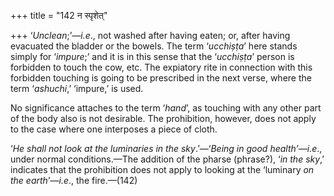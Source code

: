 +++
title = "142 न स्पृशेत्"

+++
‘*Unclean*;’—*i.e*., not washed after having eaten; or, after having
evacuated the bladder or the bowels. The term ‘*ucchiṣṭa*’ here stands
simply for ‘*impure*;’ and it is in this sense that the ‘*ucchiṣṭa*’
person is forbidden to touch the cow, etc. The expiatory rite in
connection with this forbidden touching is going to be prescribed in the
next verse, where the term ‘*ashuchi*,’ ‘impure,’ is used.

No significance attaches to the term ‘*hand*’, as touching with any
other part of the body also is not desirable. The prohibition, however,
does not apply to the case where one interposes a piece of cloth.

‘*He shall not look at the luminaries in the sky*.’—‘*Being in* *good*
*health’—i.e*., under normal conditions.—The addition of the pharse
(phrase?), ‘*in the sky*,’ indicates that the prohibition does not apply
to looking at the ‘luminary *on the earth*’—*i.e*., the fire.—(142)



